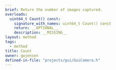 ```yaml
---
brief: Return the number of images captured.
overloads:
  uint64_t Count() const:
    signature_with_names: uint64_t Count() const
    return: __OPTIONAL__
    description: __MISSING__
layout: method
tags:
  - method
title: Count
owner: gwjensen
defined-in-file: "projects/gui/GuiCamera.h"
---
```

